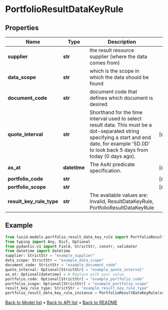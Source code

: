 # PortfolioResultDataKeyRule

## Properties
Name | Type | Description | Notes
------------ | ------------- | ------------- | -------------
**supplier** | **str** | the result resource supplier (where the data comes from) | 
**data_scope** | **str** | which is the scope in which the data should be found | 
**document_code** | **str** | document code that defines which document is desired | 
**quote_interval** | **str** | Shorthand for the time interval used to select result data. This must be a dot-separated string              specifying a start and end date, for example &#39;5D.0D&#39; to look back 5 days from today (0 days ago). | [optional] 
**as_at** | **datetime** | The AsAt predicate specification. | [optional] 
**portfolio_code** | **str** |  | [optional] 
**portfolio_scope** | **str** |  | [optional] 
**result_key_rule_type** | **str** | The available values are: Invalid, ResultDataKeyRule, PortfolioResultDataKeyRule | 
## Example

```python
from lusid.models.portfolio_result_data_key_rule import PortfolioResultDataKeyRule
from typing import Any, Dict, Optional
from pydantic.v1 import Field, StrictStr, constr, validator
from datetime import datetime
supplier: StrictStr = "example_supplier"
data_scope: StrictStr = "example_data_scope"
document_code: StrictStr = "example_document_code"
quote_interval: Optional[StrictStr] = "example_quote_interval"
as_at: Optional[datetime] = # Replace with your value
portfolio_code: Optional[StrictStr] = "example_portfolio_code"
portfolio_scope: Optional[StrictStr] = "example_portfolio_scope"
result_key_rule_type: StrictStr = "example_result_key_rule_type"
portfolio_result_data_key_rule_instance = PortfolioResultDataKeyRule(supplier=supplier, data_scope=data_scope, document_code=document_code, quote_interval=quote_interval, as_at=as_at, portfolio_code=portfolio_code, portfolio_scope=portfolio_scope, result_key_rule_type=result_key_rule_type)

```

[Back to Model list](../README.md#documentation-for-models) &#8226; [Back to API list](../README.md#documentation-for-api-endpoints) &#8226; [Back to README](../README.md)

